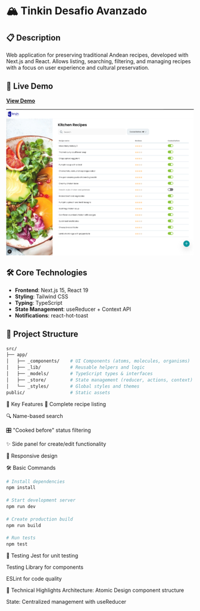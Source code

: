 # 🏔️ Tinkin Desafio Avanzado

## 📋 Description
Web application for preserving traditional Andean recipes, developed with Next.js and React. Allows listing, searching, filtering, and managing recipes with a focus on user experience and cultural preservation.

## 🔗 Live Demo  
**[View Demo](https://tinkin-desafio-front.vercel.app/)**

![Project Banner](./public/home.png)

## 🛠 Core Technologies
- **Frontend**: Next.js 15, React 19
- **Styling**: Tailwind CSS
- **Typing**: TypeScript
- **State Management**: useReducer + Context API
- **Notifications**: react-hot-toast

## 📂 Project Structure
```bash
src/
├── app/
│   ├── _components/    # UI Components (atoms, molecules, organisms)
│   ├── _lib/           # Reusable helpers and logic  
│   ├── _models/        # TypeScript types & interfaces
│   ├── _store/         # State management (reducer, actions, context)
│   └── _styles/        # Global styles and themes
public/                 # Static assets
```

🚀 Key Features
📜 Complete recipe listing

🔍 Name-based search

🎛 "Cooked before" status filtering

✨ Side panel for create/edit functionality

📱 Responsive design

🛠️ Basic Commands
```bash
# Install dependencies
npm install

# Start development server
npm run dev

# Create production build
npm run build

# Run tests
npm test
```

🧪 Testing
Jest for unit testing

Testing Library for components

ESLint for code quality

🌟 Technical Highlights
Architecture: Atomic Design component structure

State: Centralized management with useReducer
